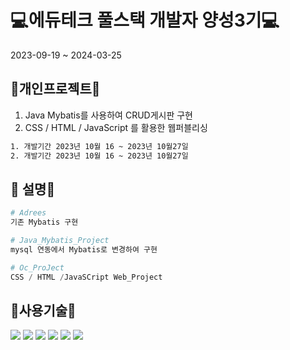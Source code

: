 #  💻에듀테크 풀스택 개발자 양성3기💻
2023-09-19 ~ 2024-03-25


## 🔨개인프로젝트🔨

1. Java Mybatis를 사용하여 CRUD게시판 구현
2. CSS / HTML / JavaScript 를 활용한 웹퍼블리싱

```bash
1. 개발기간 2023년 10월 16 ~ 2023년 10월27일
2. 개발기간 2023년 10월 16 ~ 2023년 10월27일
```

## 👋 설명👋

```python
# Adrees
기존 Mybatis 구현

# Java_Mybatis_Project
mysql 연동에서 Mybatis로 변경하여 구현

# Oc_ProJect
CSS / HTML /JavaSCript Web_Project

```
## :page_with_curl:사용기술:page_with_curl:
<img src="https://img.shields.io/badge/mysql-%2300f.svg?style=for-the-badge&logo=mysql&logoColor=white"/>
<img src="https://img.shields.io/badge/Java-ED8B00?style=for-the-badge&logo=openjdk&logoColor=white"/> 
<img src="https://img.shields.io/badge/MariaDB-003545?style=for-the-badge&logo=mariadb&logoColor=white"/>
<img src="https://img.shields.io/badge/HTML5-E34F26?style=flat&logo=HTML5&logoColor=white" />
<img src="https://img.shields.io/badge/CSS3-1572B6?style=flat&logo=CSS3&logoColor=white" />
<img src="https://img.shields.io/badge/JavaScript-F7DF1E?style=flat&logo=JavaScript&logoColor=white" />
